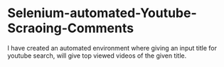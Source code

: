 # Selenium-automated-Youtube-Scraoing-Comments
I have created an automated environment where giving an input title for youtube search, will give top viewed videos of the given title.
